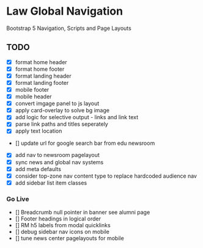 # Law Global Navigation

Bootstrap 5 Navigation, Scripts and Page Layouts

## TODO

- [x] format home header
- [x] format home footer
- [x] format landing header
- [x] format landing footer
- [x] mobile footer
- [x] mobile header
- [x] convert imgage panel to js layout
- [x] apply card-overlay to solve bg image
- [x] add logic for selective output - links and link text
- [x] parse link paths and titles seperately
- [x] apply text location
- [] update url for google search bar from edu newsroom
- [x] add nav to newsroom pagelayout
- [x] sync news and global nav systems
- [x] add meta defaults
- [x] consider top-zone nav content type to replace hardcoded audience nav
- [x] add sidebar list item classes

### Go Live

- [] Breadcrumb null pointer in banner see alumni page
- [] Footer headings in logical order
- [] RM h5 labels from modal quicklinks
- [] debug sidebar nav icons on mobile
- [] tune news center pagelayouts for mobile
